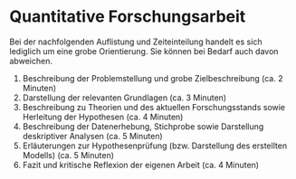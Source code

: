 # Quantitative Forschungsarbeit

Bei der nachfolgenden Auflistung und Zeiteinteilung handelt es sich lediglich um eine grobe Orientierung. Sie können bei Bedarf auch davon abweichen. 

1. Beschreibung der Problemstellung und grobe Zielbeschreibung (ca. 2 Minuten)
1. Darstellung der relevanten Grundlagen (ca. 3 Minuten)
1. Beschreibung zu Theorien und des aktuellen Forschungsstands sowie Herleitung der Hypothesen (ca. 4 Minuten)
1. Beschreibung der Datenerhebung, Stichprobe sowie Darstellung deskriptiver Analysen (ca. 5 Minuten)
1. Erläuterungen zur Hypothesenprüfung (bzw. Darstellung des erstellten Modells) (ca. 5 Minuten)
1. Fazit und kritische Reflexion der eigenen Arbeit (ca. 4 Minuten)
